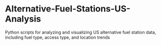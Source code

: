 # Alternative-Fuel-Stations-US-Analysis
Python scripts for analyzing and visualizing US alternative fuel station data, including fuel type, access type, and location trends
